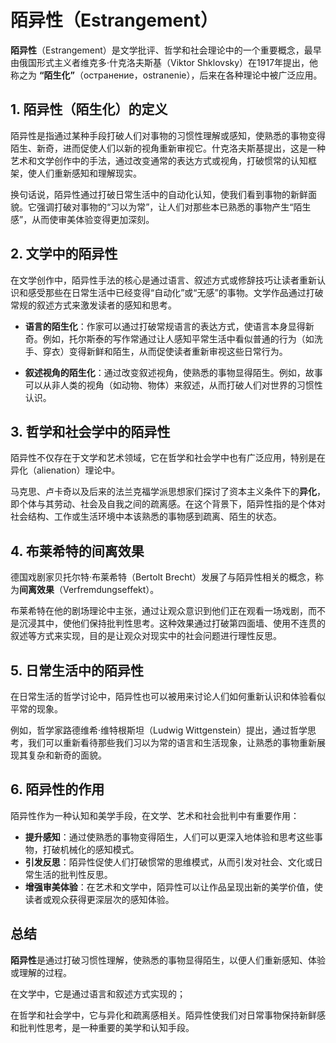 # 陌异性（Estrangement） 
**陌异性**（Estrangement）是文学批评、哲学和社会理论中的一个重要概念，最早由俄国形式主义者维克多·什克洛夫斯基（Viktor Shklovsky）在1917年提出，他称之为 **“陌生化”**（остранение，ostranenie），后来在各种理论中被广泛应用。

## 1. **陌异性（陌生化）的定义**
陌异性是指通过某种手段打破人们对事物的习惯性理解或感知，使熟悉的事物变得陌生、新奇，进而促使人们以新的视角重新审视它。什克洛夫斯基提出，这是一种艺术和文学创作中的手法，通过改变通常的表达方式或视角，打破惯常的认知框架，使人们重新感知和理解现实。

换句话说，陌异性通过打破日常生活中的自动化认知，使我们看到事物的新鲜面貌。它强调打破对事物的“习以为常”，让人们对那些本已熟悉的事物产生“陌生感”，从而使审美体验变得更加深刻。

## 2. **文学中的陌异性**
在文学创作中，陌异性手法的核心是通过语言、叙述方式或修辞技巧让读者重新认识和感受那些在日常生活中已经变得“自动化”或“无感”的事物。文学作品通过打破常规的叙述方式来激发读者的感知和思考。

- **语言的陌生化**：作家可以通过打破常规语言的表达方式，使语言本身显得新奇。例如，托尔斯泰的写作常通过让人感知平常生活中看似普通的行为（如洗手、穿衣）变得新鲜和陌生，从而促使读者重新审视这些日常行为。
  
- **叙述视角的陌生化**：通过改变叙述视角，使熟悉的事物显得陌生。例如，故事可以从非人类的视角（如动物、物体）来叙述，从而打破人们对世界的习惯性认识。

## 3. **哲学和社会学中的陌异性**
陌异性不仅存在于文学和艺术领域，它在哲学和社会学中也有广泛应用，特别是在异化（alienation）理论中。

马克思、卢卡奇以及后来的法兰克福学派思想家们探讨了资本主义条件下的**异化**，即个体与其劳动、社会及自我之间的疏离感。在这个背景下，陌异性指的是个体对社会结构、工作或生活环境中本该熟悉的事物感到疏离、陌生的状态。

## 4. **布莱希特的间离效果**
德国戏剧家贝托尔特·布莱希特（Bertolt Brecht）发展了与陌异性相关的概念，称为**间离效果**（Verfremdungseffekt）。

布莱希特在他的剧场理论中主张，通过让观众意识到他们正在观看一场戏剧，而不是沉浸其中，使他们保持批判性思考。这种效果通过打破第四面墙、使用不连贯的叙述等方式来实现，目的是让观众对现实中的社会问题进行理性反思。

## 5. **日常生活中的陌异性**
在日常生活的哲学讨论中，陌异性也可以被用来讨论人们如何重新认识和体验看似平常的现象。

例如，哲学家路德维希·维特根斯坦（Ludwig Wittgenstein）提出，通过哲学思考，我们可以重新看待那些我们习以为常的语言和生活现象，让熟悉的事物重新展现其复杂和新奇的面貌。

## 6. **陌异性的作用**
陌异性作为一种认知和美学手段，在文学、艺术和社会批判中有重要作用：
- **提升感知**：通过使熟悉的事物变得陌生，人们可以更深入地体验和思考这些事物，打破机械化的感知模式。
- **引发反思**：陌异性促使人们打破惯常的思维模式，从而引发对社会、文化或日常生活的批判性反思。
- **增强审美体验**：在艺术和文学中，陌异性可以让作品呈现出新的美学价值，使读者或观众获得更深层次的感知体验。

## 总结
**陌异性**是通过打破习惯性理解，使熟悉的事物显得陌生，以便人们重新感知、体验或理解的过程。

在文学中，它是通过语言和叙述方式实现的；

在哲学和社会学中，它与异化和疏离感相关。陌异性使我们对日常事物保持新鲜感和批判性思考，是一种重要的美学和认知手段。